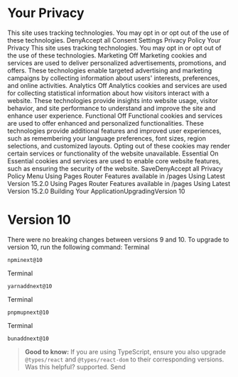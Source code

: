 # Your Privacy
This site uses tracking technologies. You may opt in or opt out of the use of these technologies.
DenyAccept all
Consent Settings
Privacy Policy
Your Privacy
This site uses tracking technologies. You may opt in or opt out of the use of these technologies.
Marketing
Off
Marketing cookies and services are used to deliver personalized advertisements, promotions, and offers. These technologies enable targeted advertising and marketing campaigns by collecting information about users' interests, preferences, and online activities. 
Analytics
Off
Analytics cookies and services are used for collecting statistical information about how visitors interact with a website. These technologies provide insights into website usage, visitor behavior, and site performance to understand and improve the site and enhance user experience.
Functional
Off
Functional cookies and services are used to offer enhanced and personalized functionalities. These technologies provide additional features and improved user experiences, such as remembering your language preferences, font sizes, region selections, and customized layouts. Opting out of these cookies may render certain services or functionality of the website unavailable.
Essential
On
Essential cookies and services are used to enable core website features, such as ensuring the security of the website. 
SaveDenyAccept all
Privacy Policy
Menu
Using Pages Router
Features available in /pages
Using Latest Version
15.2.0
Using Pages Router
Features available in /pages
Using Latest Version
15.2.0
Building Your ApplicationUpgradingVersion 10
# Version 10
There were no breaking changes between versions 9 and 10.
To upgrade to version 10, run the following command:
Terminal
```
npminext@10
```

Terminal
```
yarnaddnext@10
```

Terminal
```
pnpmupnext@10
```

Terminal
```
bunaddnext@10
```

> **Good to know:** If you are using TypeScript, ensure you also upgrade `@types/react` and `@types/react-dom` to their corresponding versions.
Was this helpful?
supported.
Send
